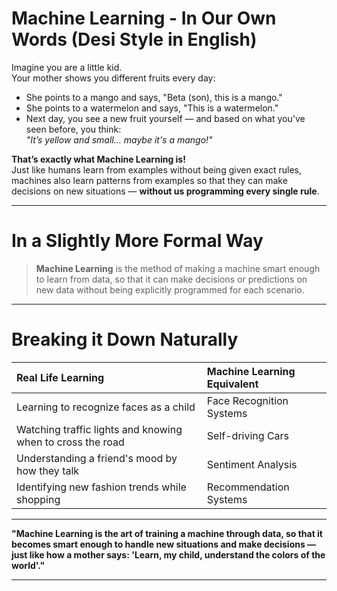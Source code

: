 # Machine Learning - In Our Own Words (Desi Style in English)

Imagine you are a little kid.  
Your mother shows you different fruits every day:
- She points to a mango and says, "Beta (son), this is a mango."
- She points to a watermelon and says, "This is a watermelon."
- Next day, you see a new fruit yourself — and based on what you've seen before, you think:  
  *"It’s yellow and small... maybe it's a mango!"*

**That’s exactly what Machine Learning is!**  
Just like humans learn from examples without being given exact rules, machines also learn patterns from examples so that they can make decisions on new situations — **without us programming every single rule**.

---

# In a Slightly More Formal Way

> **Machine Learning** is the method of making a machine smart enough to learn from data, so that it can make decisions or predictions on new data without being explicitly programmed for each scenario.

---

# Breaking it Down Naturally

| Real Life Learning | Machine Learning Equivalent |  
|:---|:---|  
| Learning to recognize faces as a child | Face Recognition Systems |  
| Watching traffic lights and knowing when to cross the road | Self-driving Cars |  
| Understanding a friend's mood by how they talk | Sentiment Analysis |  
| Identifying new fashion trends while shopping | Recommendation Systems |

---

**"Machine Learning is the art of training a machine through data, so that it becomes smart enough to handle new situations and make decisions — just like how a mother says: 'Learn, my child, understand the colors of the world'."**

---